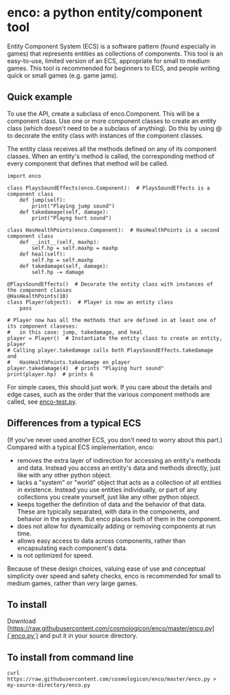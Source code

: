 enco: a python entity/component tool
====================================

Entity Component System (ECS) is a software pattern (found especially in games) that represents entities as collections of components. This tool is an easy-to-use, limited version of an ECS, appropriate for small to medium games. This tool is recommended for beginners to ECS, and people writing quick or small games (e.g. game jams).

Quick example
-------------

To use the API, create a subclass of enco.Component. This will be a component class. Use one or more component classes to create an entity class (which doesn't need to be a subclass of anything). Do this by using @ to decorate the entity class with instances of the component classes.

The entity class receives all the methods defined on any of its component classes. When an entity's method is called, the corresponding method of every component that defines that method will be called.

    import enco

    class PlaysSoundEffects(enco.Component):  # PlaysSoundEffects is a component class
        def jump(self):
            print("Playing jump sound")
        def takedamage(self, damage):
            print("Playng hurt sound")

    class HasHealthPoints(enco.Component):  # HasHealthPoints is a second component class
        def __init__(self, maxhp):
            self.hp = self.maxhp = maxhp
        def heal(self):
            self.hp = self.maxhp
        def takedamage(self, damage):
            self.hp -= damage

    @PlaysSoundEffects()  # Decorate the entity class with instances of the component classes
    @HasHealthPoints(10)
    class Player(object):  # Player is now an entity class
        pass

    # Player now has all the methods that are defined in at least one of its component claseses:
    #   in this case: jump, takedamage, and heal
    player = Player()  # Instantiate the entity class to create an entity, player
    # Calling player.takedamage calls both PlaysSoundEffects.takedamage and
    #   HasHealthPoints.takedamage on player
    player.takedamage(4)  # prints "Playing hurt sound"
    print(player.hp)  # prints 6

For simple cases, this should just work. If you care about the details and edge cases, such as the order that the various component methods are called, see [enco-test.py](https://github.com/cosmologicon/enco/blob/master/enco-test.py).

Differences from a typical ECS
------------------------------

(If you've never used another ECS, you don't need to worry about this part.) Compared with a typical ECS implementation, enco:

* removes the extra layer of indirection for accessing an entity's methods and data. Instead you access an entity's data and methods directly, just like with any other python object.
* lacks a "system" or "world" object that acts as a collection of all entities in existence. Instead you use entities individually, or part of any collections you create yourself, just like any other python object.
* keeps together the definition of data and the behavior of that data. These are typically separated, with data in the components, and behavior in the system. But enco places both of them in the component.
* does not allow for dynamically adding or removing components at run time.
* allows easy access to data across components, rather than encapsulating each component's data.
* is not optimized for speed.

Because of these design choices, valuing ease of use and conceptual simplicity over speed and safety checks, enco is recommended for small to medium games, rather than very large games.

To install
----------

Download [https://raw.githubusercontent.com/cosmologicon/enco/master/enco.py](`enco.py`) and put it in your source directory.

To install from command line
----------------------------

    curl https://raw.githubusercontent.com/cosmologicon/enco/master/enco.py > my-source-directory/enco.py
